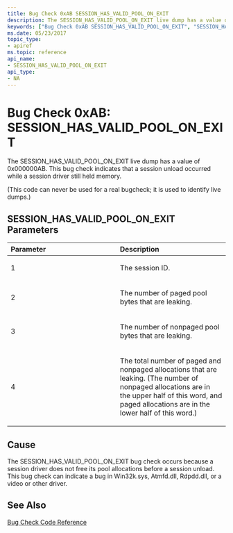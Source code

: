 ```yaml
---
title: Bug Check 0xAB SESSION_HAS_VALID_POOL_ON_EXIT
description: The SESSION_HAS_VALID_POOL_ON_EXIT live dump has a value of 0x000000AB. This bug check indicates that a session unload occurred while a session driver still held memory.
keywords: ["Bug Check 0xAB SESSION_HAS_VALID_POOL_ON_EXIT", "SESSION_HAS_VALID_POOL_ON_EXIT"]
ms.date: 05/23/2017
topic_type:
- apiref
ms.topic: reference
api_name:
- SESSION_HAS_VALID_POOL_ON_EXIT
api_type:
- NA
---
```


# Bug Check 0xAB: SESSION\_HAS\_VALID\_POOL\_ON\_EXIT


The SESSION\_HAS\_VALID\_POOL\_ON\_EXIT live dump has a value of 0x000000AB. This bug check indicates that a session unload occurred while a session driver still held memory.

(This code can never be used for a real bugcheck; it is used to identify live dumps.)

## SESSION\_HAS\_VALID\_POOL\_ON\_EXIT Parameters


<table>
<colgroup>
<col width="50%" />
<col width="50%" />
</colgroup>
<thead>
<tr class="header">
<th align="left">Parameter</th>
<th align="left">Description</th>
</tr>
</thead>
<tbody>
<tr class="odd">
<td align="left"><p>1</p></td>
<td align="left"><p>The session ID.</p></td>
</tr>
<tr class="even">
<td align="left"><p>2</p></td>
<td align="left"><p>The number of paged pool bytes that are leaking.</p></td>
</tr>
<tr class="odd">
<td align="left"><p>3</p></td>
<td align="left"><p>The number of nonpaged pool bytes that are leaking.</p></td>
</tr>
<tr class="even">
<td align="left"><p>4</p></td>
<td align="left"><p>The total number of paged and nonpaged allocations that are leaking. (The number of nonpaged allocations are in the upper half of this word, and paged allocations are in the lower half of this word.)</p></td>
</tr>
</tbody>
</table>

 

## Cause

The SESSION\_HAS\_VALID\_POOL\_ON\_EXIT bug check occurs because a session driver does not free its pool allocations before a session unload. This bug check can indicate a bug in Win32k.sys, Atmfd.dll, Rdpdd.dll, or a video or other driver.

 
 ## See Also

[Bug Check Code Reference](bug-check-code-reference2.md)
 




